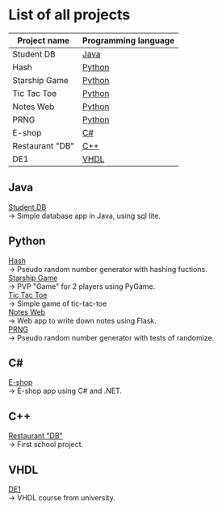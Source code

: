 # List of all projects
| Project name  | Programming language |
| ------------- | ------------- |
| Student DB  | [Java](#java)  |
| Hash  | [Python](#python)  |
| Starship Game  | [Python](#python)  |
| Tic Tac Toe  | [Python](#python)  |
|Notes Web  | [Python](#python)  |
| PRNG  | [Python](#python)  |
| E-shop  | [C#](#c#)  |
| Restaurant "DB"  | [C++](#c++)  |
| DE1  | [VHDL](#vhdl)  |
## Java
[Student DB](https://github.com/bohus98/JavaProjekt) <br />
-> Simple database app in Java, using sql lite. <br />
## Python
[Hash](https://github.com/bohus98/dd-pp-12mistny-hash) <br />
-> Pseudo random number generator with hashing fuctions. <br />
[Starship Game](https://github.com/bohus98/PyGame) <br />
-> PVP "Game" for 2 players using PyGame. <br /> 
[Tic Tac Toe](https://github.com/bohus98/Tic-Tac-Toe) <br />
-> Simple game of tic-tac-toe <br />
[Notes Web](https://github.com/bohus98/Flask-Web) <br />
-> Web app to write down notes using Flask. <br />
[PRNG](https://github.com/bohus98/AKR-KeyGenerator) <br />
-> Pseudo random number generator with tests of randomize. <br />
## C#
[E-shop](https://github.com/bohus98/PePe-Shop-Final) <br />
-> E-shop app using C# and .NET. <br />
## C++
[Restaurant "DB"](https://github.com/bohus98/Databaze-Restauraci) <br />
-> First school project. <br />
## VHDL
[DE1](https://github.com/bohus98/digital-electronics-1) <br />
-> VHDL course from university. <br />
